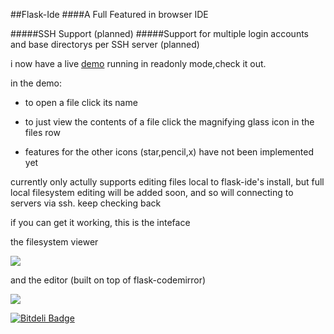 ##Flask-Ide
####A Full Featured in browser IDE 

#####SSH Support (planned)
#####Support for multiple login accounts and base directorys per SSH server (planned)

i now have a live [demo](http://flask-ide-readonly.herokuapp.com/view_files) running in readonly mode,check it out. 

in the demo:

* to open a file click its name
* to just view the contents of a file click the magnifying glass icon in the files row

* features for the other icons (star,pencil,x) have not been implemented yet

currently only actully supports editing files local to flask-ide's install, but full local filesystem editing will be added soon, and so will connecting to servers via ssh. keep checking back 

if you can get it working, this is the inteface

the filesystem viewer

<img src="./images/fileviewer_view_files.png" />  


and the editor (built on top of flask-codemirror)

<img src="./images/fileviewer_edit_files.png" />


[![Bitdeli Badge](https://d2weczhvl823v0.cloudfront.net/jstacoder/flask-ide/trend.png)](https://bitdeli.com/free "Bitdeli Badge")

